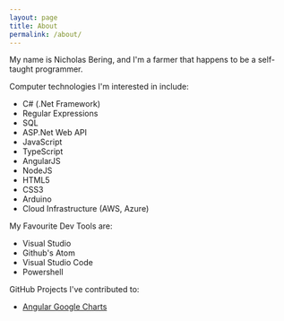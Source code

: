 ```yaml
---
layout: page
title: About
permalink: /about/
---
```


My name is Nicholas Bering, and I'm a farmer that happens to be a self-taught programmer.

Computer technologies I'm interested in include:

* C# (.Net Framework)
* Regular Expressions
* SQL
* ASP.Net Web API
* JavaScript
* TypeScript
* AngularJS
* NodeJS
* HTML5
* CSS3
* Arduino
* Cloud Infrastructure (AWS, Azure)

My Favourite Dev Tools are:

* Visual Studio
* Github's Atom
* Visual Studio Code
* Powershell

GitHub Projects I've contributed to:

* [Angular Google Charts](https://github.com/bouil/angular-google-chart)
